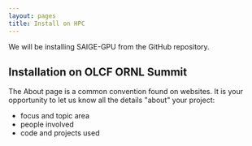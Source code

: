 ```yaml
---
layout: pages
title: Install on HPC
---
```


We will be installing SAIGE-GPU from the GitHub repository.

## Installation on OLCF ORNL Summit

The About page is a common convention found on websites.
It is your opportunity to let us know all the details "about" your project:

- focus and topic area
- people involved
- code and projects used
